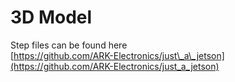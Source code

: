 # 3D Model

Step files can be found here\
[https://github.com/ARK-Electronics/just\_a\_jetson](https://github.com/ARK-Electronics/just_a_jetson)
